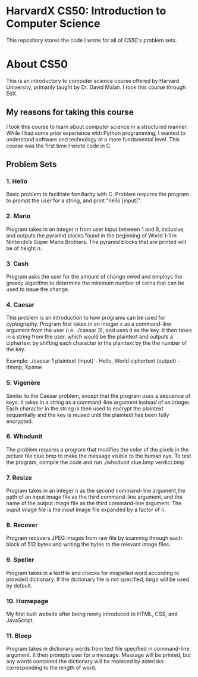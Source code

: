 # HarvardX CS50: Introduction to Computer Science
This repository stores the code I wrote for all of CS50's problem sets.

# About CS50
This is an introductory to computer science course offered by Harvard University, primarily taught by Dr. David Malan. I took this course through EdX.

## My reasons for taking this course
I took this course to learn about computer science in a structured manner. While I had some prior experience with Python programming, I wanted to understand software and technology at a more fundamental level. This course was the first time I wrote code in C.

## Problem Sets

### 1. Hello
Basic problem to facilitate familiarity with C. Problem requires the program to prompt the user for a string, and print "hello [input]".

### 2. Mario
Program takes in an integer n from user input between 1 and 8, inclusive, and outputs the pyramid blocks found in the beginning of World 1-1 in Nintendo’s Super Mario Brothers. The pyramid blocks that are printed will be of height n.

### 3. Cash
Program asks the user for the amount of change owed and employs the greedy algorithm to determine the minimum number of coins that can be used to issue the change.

### 4. Caesar
This problem is an introduction to how programs can be used for cyptography. Program first takes in an integer x as a command-line argument from the user (i.e. ./caesar 3), and uses it as the key. It then takes in a string from the user, which would be the plaintext and outputs a ciphertext by shifting each character in the plaintext by the the number of the key.

Example:
./caesar 1
plaintext (input) - Hello, World
ciphertext (output) - Ifmmp, Xpsme

### 5. Vigenère
Similar to the Caesar problem, except that the program uses a sequence of keys. It takes in a string as a command-line argument instead of an integer. Each character in the string is then used to encrypt the plaintext sequentially and the key is reused until the plaintext has been fully encrypted.

### 6. Whodunit
The problem requires a program that modifies the color of the pixels in the picture file clue.bmp to make the message visible to the human eye. To test the program, compile the code and run ./whodunit clue.bmp verdict.bmp

### 7. Resize
Program takes in an integer n as the second command-line argument,the path of an input image file as the third command-line argument, and the name of the output image file as the third command-line argument. The ouput image file is the input image file expanded by a factor of n.

### 8. Recover
Program recovers JPEG images from raw file by scanning through each block of 512 bytes and writing the bytes to the relevant image files.

### 9. Speller
Program takes in a textfile and checks for mispelled word according to provided dictionary. If the dictionary file is not specified, *large* will be used by default.

### 10. Homepage
My first built website after being newly introduced to HTML, CSS, and JavaScript.

### 11. Bleep
Program takes in dictionary words from text file specified in command-line argument. It then prompts user for a message. Message will be printed, but any words contained the dictionary will be replaced by asterisks corresponding to the length of word.
